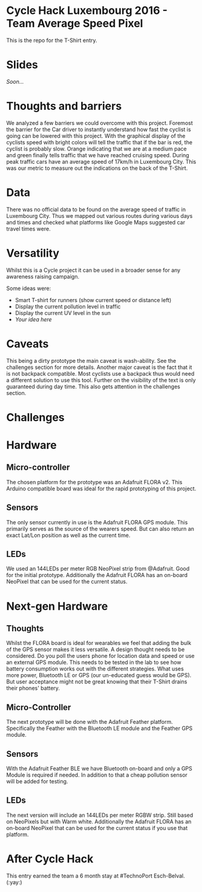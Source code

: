 # Cycle Hack Luxembourg 2016 - Team Average Speed Pixel

This is the repo for the T-Shirt entry.

# Slides

*Soon…*

# Thoughts and barriers

We analyzed a few barriers we could overcome with this project. Foremost the barrier for the Car driver to instantly understand how fast the cyclist is going can be lowered with this project. With the graphical display of the cyclists speed with bright colors will tell the traffic that if the bar is red, the cyclist is probably slow. Orange indicating that we are at a medium pace and green finally tells traffic that we have reached cruising speed.
During peak traffic cars have an average speed of 17km/h in Luxembourg City. This was our metric to measure out the indications on the back of the T-Shirt.

# Data

There was no official data to be found on the average speed of traffic in Luxembourg City. Thus we mapped out various routes during various days and times and checked what platforms like Google Maps suggested car travel times were.

# Versatility

Whilst this is a Cycle project it can be used in a broader sense for any awareness raising campaign.

Some ideas were:

- Smart T-shirt for runners (show current speed or distance left)
- Display the current pollution level in traffic
- Display the current UV level in the sun
- *Your idea here*

# Caveats

This being a dirty prototype the main caveat is wash-ability. See the challenges section for more details.
Another major caveat is the fact that it is not backpack compatible. Most cyclists use a backpack thus would need a different solution to use this tool.
Further on the visibility of the text is only guaranteed during day time. This also gets attention in the challenges section.

# Challenges

# Hardware

## Micro-controller

The chosen platform for the prototype was an Adafruit FLORA v2.
This Arduino compatible board was ideal for the rapid prototyping of this project.

## Sensors

The only sensor currently in use is the Adafruit FLORA GPS module. This primarily serves as the source of the wearers speed.
But can also return an exact Lat/Lon position as well as the current time.

## LEDs

We used an 144LEDs per meter RGB NeoPixel strip from @Adafruit. Good for the initial prototype.
Additionally the Adafruit FLORA has an on-board NeoPixel that can be used for the current status.

# Next-gen Hardware

## Thoughts

Whilst the FLORA board is ideal for wearables we feel that adding the bulk of the GPS sensor makes it less versatile.
A design thought needs to be considered. Do you poll the users phone for location data and speed or use an external GPS module.
This needs to be tested in the lab to see how battery consumption works out with the different strategies.
What uses more power, Bluetooth LE or GPS (our un-educated guess would be GPS). But user acceptance might not be great knowing that their T-Shirt drains their phones' battery.

## Micro-Controller

The next prototype will be done with the Adafruit Feather platform. Specifically the Feather with the Bluetooth LE module and the Feather GPS module.

## Sensors

With the Adafruit Feather BLE we have Bluetooth on-board and only a GPS Module is required if needed. In addition to that a cheap pollution sensor will be added for testing.

## LEDs

The next version will include an 144LEDs per meter RGBW strip. Still based on NeoPixels but with Warm white.
Additionally the Adafruit FLORA has an on-board NeoPixel that can be used for the current status if you use that platform.

# After Cycle Hack

This entry earned the team a 6 month stay at #TechnoPort Esch-Belval. (:yay:)